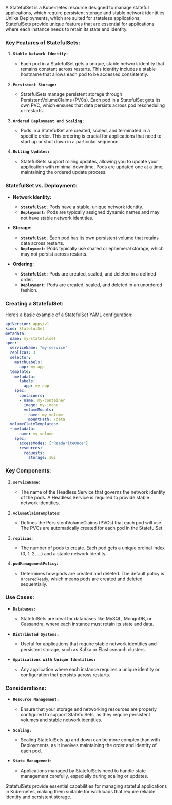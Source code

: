 
A StatefulSet is a Kubernetes resource designed to manage stateful applications, which require persistent storage and stable network identities. Unlike Deployments, which are suited for stateless applications, StatefulSets provide unique features that are essential for applications where each instance needs to retain its state and identity.

### **Key Features of StatefulSets:**

1. **`Stable Network Identity:`**
   - Each pod in a StatefulSet gets a unique, stable network identity that remains constant across restarts. This identity includes a stable hostname that allows each pod to be accessed consistently.

2. **`Persistent Storage:`**
   - StatefulSets manage persistent storage through PersistentVolumeClaims (PVCs). Each pod in a StatefulSet gets its own PVC, which ensures that data persists across pod rescheduling or restarts.

3. **`Ordered Deployment and Scaling:`**
   - Pods in a StatefulSet are created, scaled, and terminated in a specific order. This ordering is crucial for applications that need to start up or shut down in a particular sequence.

4. **`Rolling Updates:`**
   - StatefulSets support rolling updates, allowing you to update your application with minimal downtime. Pods are updated one at a time, maintaining the ordered update process.

### **StatefulSet vs. Deployment:**

- **Network Identity:**
  - **`StatefulSet:`** Pods have a stable, unique network identity.
  - **`Deployment:`** Pods are typically assigned dynamic names and may not have stable network identities.

- **Storage:**
  - **`StatefulSet:`** Each pod has its own persistent volume that retains data across restarts.
  - **`Deployment:`** Pods typically use shared or ephemeral storage, which may not persist across restarts.

- **Ordering:**
  - **`StatefulSet:`** Pods are created, scaled, and deleted in a defined order.
  - **`Deployment:`** Pods are created, scaled, and deleted in an unordered fashion.

### **Creating a StatefulSet:**

Here’s a basic example of a StatefulSet YAML configuration:

```yaml
apiVersion: apps/v1
kind: StatefulSet
metadata:
  name: my-statefulset
spec:
  serviceName: "my-service"
  replicas: 3
  selector:
    matchLabels:
      app: my-app
  template:
    metadata:
      labels:
        app: my-app
    spec:
      containers:
      - name: my-container
        image: my-image
        volumeMounts:
        - name: my-volume
          mountPath: /data
  volumeClaimTemplates:
  - metadata:
      name: my-volume
    spec:
      accessModes: ["ReadWriteOnce"]
      resources:
        requests:
          storage: 1Gi
```

### **Key Components:**

1. **`serviceName`:**
   - The name of the Headless Service that governs the network identity of the pods. A Headless Service is required to provide stable network identities.

2. **`volumeClaimTemplates`:**
   - Defines the PersistentVolumeClaims (PVCs) that each pod will use. The PVCs are automatically created for each pod in the StatefulSet.

3. **`replicas`:**
   - The number of pods to create. Each pod gets a unique ordinal index (0, 1, 2, ...) and a stable network identity.

4. **`podManagementPolicy`:**
   - Determines how pods are created and deleted. The default policy is `OrderedReady`, which means pods are created and deleted sequentially.

### **Use Cases:**

- **`Databases:`**
  - StatefulSets are ideal for databases like MySQL, MongoDB, or Cassandra, where each instance must retain its state and data.

- **`Distributed Systems:`**
  - Useful for applications that require stable network identities and persistent storage, such as Kafka or Elasticsearch clusters.

- **`Applications with Unique Identities:`**
  - Any application where each instance requires a unique identity or configuration that persists across restarts.

### **Considerations:**

- **`Resource Management:`**
  - Ensure that your storage and networking resources are properly configured to support StatefulSets, as they require persistent volumes and stable network identities.

- **`Scaling:`**
  - Scaling StatefulSets up and down can be more complex than with Deployments, as it involves maintaining the order and identity of each pod.

- **`State Management:`**
  - Applications managed by StatefulSets need to handle state management carefully, especially during scaling or updates.

StatefulSets provide essential capabilities for managing stateful applications in Kubernetes, making them suitable for workloads that require reliable identity and persistent storage.
